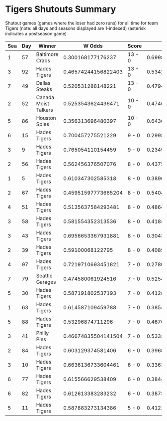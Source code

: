 # Tigers Shutouts Summary



Shutout games (games where the loser had zero runs) for all time for team Tigers (note: all days and seasons displayed are 1-indexed) (asterisk indicates a postseason game)


| Sea | Day | Winner | W Odds | Score | L Odds | Loser | 
| ------ |------ |------ |------ |------ |------ |------ |
| 1 | 57 | Baltimore Crabs | 0.300168177176237 | 13 - 0 | 0.6998318228237631 | Hades Tigers | 
| 3 | 92 | Hades Tigers | 0.46574244156822403 | 13 - 0 | 0.534257558431775 | Breckenridge Jazz Hands | 
| 7 | 49 | Dallas Steaks | 0.520531288148221 | 13 - 0 | 0.47946871185177803 | Hades Tigers | 
| 2 | 52 | Canada Moist Talkers | 0.5253543624436471 | 10 - 0 | 0.47464563755635203 | Hades Tigers | 
| 5 | 86 | Houston Spies | 0.356313696480397 | 10 - 0 | 0.6436863035196021 | Hades Tigers | 
| 6 | 15 | Hades Tigers | 0.700457275521229 | 9 - 0 | 0.29954272447877 | Hawaii Fridays | 
| 3 | 9 | Hades Tigers | 0.765054110154459 | 9 - 0 | 0.23494588984554002 | Hellmouth Sunbeams | 
| 2 | 56 | Hades Tigers | 0.562456376507076 | 8 - 0 | 0.43754362349292303 | Baltimore Crabs | 
| 1 | 5 | Hades Tigers | 0.610347302585318 | 8 - 0 | 0.389652697414682 | Baltimore Crabs | 
| 2 | 67 | Hades Tigers | 0.45951597773665204 | 8 - 0 | 0.540484022263347 | Mexico City Wild Wings | 
| 4 | 51 | Hades Tigers | 0.5135637584293481 | 8 - 0 | 0.486436241570651 | Miami Dalé | 
| 3 | 58 | Hades Tigers | 0.581554352313536 | 8 - 0 | 0.41844564768646303 | Mexico City Wild Wings | 
| 3 | 43 | Hades Tigers | 0.6956653367931881 | 8 - 0 | 0.304334663206811 | Miami Dalé | 
| 2 | 39 | Hades Tigers | 0.59100068122795 | 8 - 0 | 0.40899931877204904 | Yellowstone Magic | 
| 4 | 97 | Hades Tigers | 0.7219710693451821 | 7 - 0 | 0.27802893065481704 | Houston Spies | 
| 7 | 79 | Seattle Garages | 0.474580061924516 | 7 - 0 | 0.525419938075483 | Hades Tigers | 
| 5 | 30 | Hades Tigers | 0.587191802537193 | 7 - 0 | 0.41280819746280606 | Philly Pies | 
| 1 | 63 | Hades Tigers | 0.614587109459788 | 7 - 0 | 0.38541289054021105 | Miami Dalé | 
| 5 | 88 | Hades Tigers | 0.53296874711296 | 7 - 0 | 0.46703125288703806 | Baltimore Crabs | 
| 3 | 41 | Philly Pies | 0.46674835504141504 | 7 - 0 | 0.533251644958584 | Hades Tigers | 
| 2 | 84 | Hades Tigers | 0.603129374581406 | 6 - 0 | 0.396870625418593 | Dallas Steaks | 
| 3 | 10 | Hades Tigers | 0.6636136733604461 | 6 - 0 | 0.33638632663955303 | Philly Pies | 
| 6 | 77 | Hades Tigers | 0.615566629538409 | 6 - 0 | 0.38443337046159004 | Yellowstone Magic | 
| 6 | 82 | Hades Tigers | 0.612613383283232 | 6 - 0 | 0.38738661671676705 | Yellowstone Magic | 
| 5 | 11 | Hades Tigers | 0.587883273134386 | 5 - 0 | 0.412116726865612 | Houston Spies | 



